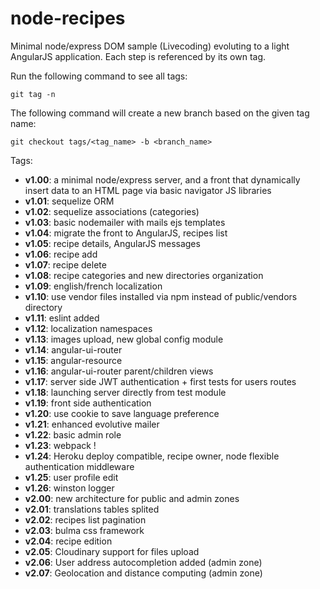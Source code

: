 # node-recipes
Minimal node/express DOM sample (Livecoding) evoluting to a light AngularJS application.
Each step is referenced by its own tag.

Run the following command to see all tags:
```
git tag -n
```

The following command will create a new branch based on the given tag name:
```
git checkout tags/<tag_name> -b <branch_name>
```

Tags:
- **v1.00**: a minimal node/express server, and a front that dynamically insert data to an HTML page via basic navigator JS libraries
- **v1.01**: sequelize ORM
- **v1.02**: sequelize associations (categories)
- **v1.03**: basic nodemailer with mails ejs templates
- **v1.04**: migrate the front to AngularJS, recipes list
- **v1.05**: recipe details, AngularJS messages
- **v1.06**: recipe add
- **v1.07**: recipe delete
- **v1.08**: recipe categories and new directories organization
- **v1.09**: english/french localization
- **v1.10**: use vendor files installed via npm instead of public/vendors directory
- **v1.11**: eslint added
- **v1.12**: localization namespaces
- **v1.13**: images upload, new global config module
- **v1.14**: angular-ui-router
- **v1.15**: angular-resource
- **v1.16**: angular-ui-router parent/children views
- **v1.17**: server side JWT authentication + first tests for users routes
- **v1.18**: launching server directly from test module
- **v1.19**: front side authentication
- **v1.20**: use cookie to save language preference
- **v1.21**: enhanced evolutive mailer
- **v1.22**: basic admin role
- **v1.23**: webpack !
- **v1.24**: Heroku deploy compatible, recipe owner, node flexible authentication middleware
- **v1.25**: user profile edit
- **v1.26**: winston logger
- **v2.00**: new architecture for public and admin zones
- **v2.01**: translations tables splited
- **v2.02**: recipes list pagination
- **v2.03**: bulma css framework
- **v2.04**: recipe edition
- **v2.05**: Cloudinary support for files upload
- **v2.06**: User address autocompletion added (admin zone)
- **v2.07**: Geolocation and distance computing (admin zone)

